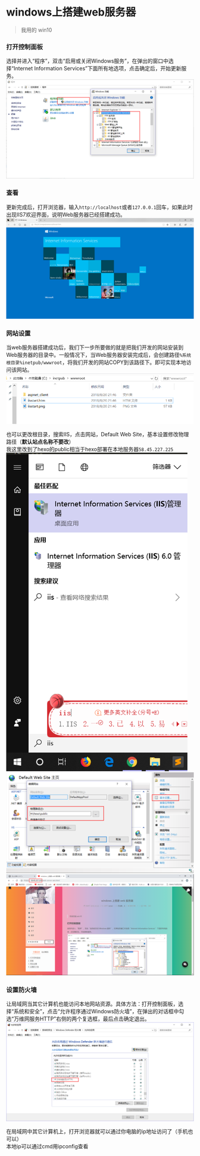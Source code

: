 # windows上搭建web服务器


> 我用的 win10

### 打开控制面板
选择并进入“程序”，双击“启用或关闭Windows服务”，在弹出的窗口中选择“Internet Information Services”下面所有地选项，点击确定后，开始更新服务。  
![](images/1.png)

### 查看
更新完成后，打开浏览器，输入`http://localhost`或者`127.0.0.1`回车，如果此时出现IIS7欢迎界面，说明Web服务器已经搭建成功。   
![](images/2.png)

### 网站设置
当web服务器搭建成功后，我们下一步所要做的就是把我们开发的网站安装到Web服务器的目录中。一般情况下，当Web服务器安装完成后，会创建路径`%系统根目录%inetpub/wwwroot`，将我们开发的网站COPY到该路径下。即可实现本地访问该网站。  
![](images/3.png)

也可以更改根目录，搜索IIS，点击网站，Default Web Site，基本设置修改物理路径（**默认站点名称不要改**）  
我这里改到了hexo的public相当于hexo部署在本地服务器`58.45.227.225`  
![](images/5.png)
![](images/6.png)
![](images/7.png)
### 设置防火墙
让局域网当其它计算机也能访问本地网站资源。具体方法：打开控制面板，选择“系统和安全”，点击“允许程序通过Windows防火墙”，在弹出的对话框中勾选“万维网服务HTTP”右侧的两个复选框，最后点击确定退出。  
![](images/4.png)

在局域网中其它计算机上，打开浏览器就可以通过你电脑的ip地址访问了（手机也可以）  
本地ip可以通过cmd用ipconfig查看
